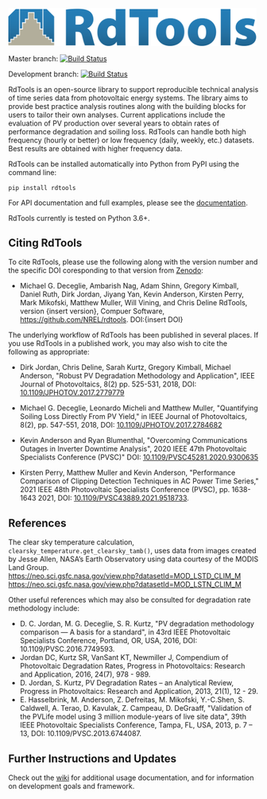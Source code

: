 <img src="./docs/sphinx/source/_images/logo_horizontal_highres.png" width="500" alt="RdTools logo"/>

Master branch: 
[![Build Status](https://github.com/NREL/rdtools/workflows/pytest/badge.svg?branch=master)](https://github.com/NREL/rdtools/actions?query=branch%3Amaster)  

Development branch: 
[![Build Status](https://github.com/NREL/rdtools/workflows/pytest/badge.svg?branch=development)](https://github.com/NREL/rdtools/actions?query=branch%3Adevelopment)

RdTools is an open-source library to support reproducible technical analysis of
time series data from photovoltaic energy systems. The library aims to provide
best practice analysis routines along with the building blocks for users to
tailor their own analyses.
Current applications include the evaluation of PV production over several years to obtain
rates of performance degradation and soiling loss. RdTools can handle
both high frequency (hourly or better) or low frequency (daily, weekly,
etc.) datasets. Best results are obtained with higher frequency data.

RdTools can be installed automatically into Python from PyPI using the
command line:

```
pip install rdtools
```

For API documentation and full examples, please see the [documentation](https://rdtools.readthedocs.io).

RdTools currently is tested on Python 3.6+.

## Citing RdTools

To cite RdTools, please use the following along with the version number
and the specific DOI coresponding to that version from [Zenodo](https://doi.org/10.5281/zenodo.1210316):

-  Michael G. Deceglie, Ambarish Nag, Adam Shinn, Gregory Kimball,
   Daniel Ruth, Dirk Jordan, Jiyang Yan, Kevin Anderson, Kirsten Perry,
   Mark Mikofski, Matthew Muller, Will Vining, and Chris Deline
   RdTools, version {insert version}, Compuer Software,
   https://github.com/NREL/rdtools. DOI:{insert DOI}

The underlying workflow of RdTools has been published in several places.
If you use RdTools in a published work, you may also wish to cite the following as
appropriate:

-  Dirk Jordan, Chris Deline, Sarah Kurtz, Gregory Kimball, Michael Anderson, "Robust PV
   Degradation Methodology and Application", IEEE Journal of
   Photovoltaics, 8(2) pp. 525-531, 2018, DOI: [10.1109/JPHOTOV.2017.2779779](https://doi.org/10.1109/JPHOTOV.2017.2779779)

-  Michael G. Deceglie, Leonardo Micheli and Matthew Muller, "Quantifying Soiling Loss
   Directly From PV Yield," in IEEE Journal of Photovoltaics, 8(2),
   pp. 547-551, 2018, DOI: [10.1109/JPHOTOV.2017.2784682](https://doi.org/10.1109/JPHOTOV.2017.2784682)

-  Kevin Anderson and Ryan Blumenthal, "Overcoming Communications Outages in
   Inverter Downtime Analysis", 2020 IEEE 47th Photovoltaic Specialists
   Conference (PVSC)" DOI: [10.1109/PVSC45281.2020.9300635](https://doi.org/10.1109/PVSC45281.2020.9300635)

-  Kirsten Perry, Matthew Muller and Kevin Anderson, "Performance Comparison of Clipping
   Detection Techniques in AC Power Time Series," 2021 IEEE 48th Photovoltaic
   Specialists Conference (PVSC), pp. 1638-1643 2021, DOI: [10.1109/PVSC43889.2021.9518733](https://doi.org/10.1109/PVSC43889.2021.9518733).

  
## References
The clear sky temperature calculation, `clearsky_temperature.get_clearsky_tamb()`, uses data
from images created by Jesse Allen, NASA’s Earth Observatory using data courtesy of the MODIS Land Group.  
https://neo.sci.gsfc.nasa.gov/view.php?datasetId=MOD_LSTD_CLIM_M  
https://neo.sci.gsfc.nasa.gov/view.php?datasetId=MOD_LSTN_CLIM_M

Other useful references which may also be consulted for degradation rate methodology include:

  - D. C. Jordan, M. G. Deceglie, S. R. Kurtz, "PV degradation methodology comparison — A basis for a standard", in 43rd IEEE Photovoltaic Specialists Conference, Portland, OR, USA, 2016, DOI: 10.1109/PVSC.2016.7749593.
  - Jordan DC, Kurtz SR, VanSant KT, Newmiller J, Compendium of Photovoltaic Degradation Rates, Progress in Photovoltaics: Research and Application, 2016, 24(7), 978 - 989.
  - D. Jordan, S. Kurtz, PV Degradation Rates – an Analytical Review, Progress in Photovoltaics: Research and Application, 2013, 21(1), 12 - 29.
  - E. Hasselbrink, M. Anderson, Z. Defreitas, M. Mikofski, Y.-C.Shen, S. Caldwell, A. Terao, D. Kavulak, Z. Campeau, D. DeGraaff, "Validation of the PVLife model using 3 million module-years of live site data", 39th IEEE Photovoltaic Specialists Conference, Tampa, FL, USA, 2013, p. 7 – 13, DOI: 10.1109/PVSC.2013.6744087.

## Further Instructions and Updates

Check out the [wiki](https://github.com/NREL/rdtools/wiki) for additional usage documentation, and for information on development goals and framework.

